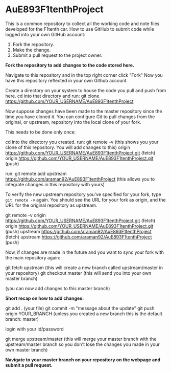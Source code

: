 
# AuE893F1tenthProject

This is a common repository to collect all the working code and note files developed for the F1tenth car.
How to use GitHub to submit code while logged into your own GitHub account:

1.    Fork the repository.
2.    Make the change.
3.    Submit a pull request to the project owner.


    
**Fork the repository to add changes to the code stored here.**

Navigate to this repository and in the top right corner click "Fork"
Now you have this repository reflected in your own Github account. 

Create a directory on your system to house the code you pull and push from here.
cd into that directory and run: git clone https://github.com/YOUR_USERNAME/AuE893F1tenthProject

Now suppose changes have been made to the master repository since the time you have cloned it. 
You can configure Git to pull changes from the original, or upstream, repository 
into the local clone of your fork.

This needs to be done only once:

cd into the directory you created. 
run: git remote -v (this shows you your clone of this repository. You will add changes to this)
    origin  https://github.com/YOUR_USERNAME/AuE893F1tenthProject.git (fetch)
    origin  https://github.com/YOUR_USERNAME/AuE893F1tenthProject.git (push)

run: git remote add upstream https://github.com/araman92/AuE893F1tenthProject (this allows you to integrate
changes in this repository with yours)

To verify the new upstream repository you've specified for your fork, type `git remote -v` again. You should see the URL for your fork as origin, and the URL for the original repository as upstream.

git remote -v
    origin    https://github.com/YOUR_USERNAME/AuE893F1tenthProject.git (fetch)
    origin    https://github.com/YOUR_USERNAME/AuE893F1tenthProject.git (push)
    upstream  https://github.com/araman92/AuE893F1tenthProject (fetch)
    upstream  https://github.com/araman92/AuE893F1tenthProject (push)

Now, if changes are made in the future and you want to sync your fork with the main repository again:

git fetch upstream (this will create a new branch called upstream/master in your repository)
git checkout master (this will send you into your own master branch)

(you can now add changes to this master branch)

**Short recap on how to add changes:**

git add . (your file)
git commit -m "message about the update"
git push origin YOUR_BRANCH (unless you created a new branch this is the default branch: master)

login with your id/password

git merge upstream/master (this will merge your master branch with the upstream/master branch so you don't lose the changes you made in your own master branch)

**Navigate to your master branch on your repository on the webpage and submit a pull request.**



